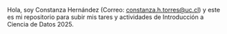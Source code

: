 Hola, soy Constanza Hernández (Correo: constanza.h.torres@uc.cl) y este es mi repositorio para subir mis tares y actividades de Introducción a Ciencia de Datos 2025. 
